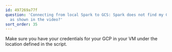 ```yaml
---
id: 497269a77f
question: 'Connecting from local Spark to GCS: Spark does not find my Google credentials
  as shown in the video?'
sort_order: 35
---
```


Make sure you have your credentials for your GCP in your VM under the location defined in the script.